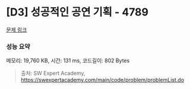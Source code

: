 # [D3] 성공적인 공연 기획 - 4789 

[문제 링크](https://swexpertacademy.com/main/code/problem/problemDetail.do?contestProbId=AWS2dSgKA8MDFAVT) 

### 성능 요약

메모리: 19,760 KB, 시간: 131 ms, 코드길이: 802 Bytes



> 출처: SW Expert Academy, https://swexpertacademy.com/main/code/problem/problemList.do
